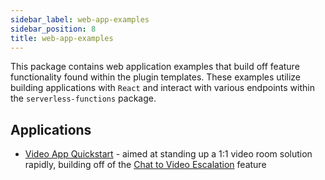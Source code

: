 ```yaml
---
sidebar_label: web-app-examples
sidebar_position: 8
title: web-app-examples
---
```


This package contains web application examples that build off feature functionality found within the plugin templates. These examples utilize building applications with `React` and interact with various endpoints within the `serverless-functions` package.

## Applications

- [Video App Quickstart](https://github.com/twilio-professional-services/flex-project-template/tree/main/web-app-examples/video-app-quickstart) - aimed at standing up a 1:1 video room solution rapidly, building off of the [Chat to Video Escalation](/feature-library/flex-v2/chat-to-video-escalation) feature
